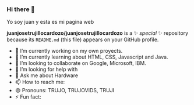 ### Hi there 👋
Yo soy juan y esta es mi pagina web

**juanjosetrujillocardozo/juanjosetrujillocardozo** is a ✨ _special_ ✨ repository because its `README.md` (this file) appears on your GitHub profile.

- 🔭 I’m currently working on my own proyects.
- 🌱 I’m currently learning about HTML, CSS, Javascript and Java.
- 👯 I’m looking to collaborate on Google, Microsoft, IBM.
- 🤔 I’m looking for help with 
- 💬 Ask me about Hardware
- 📫 How to reach me: 
- 😄 Pronouns: TRUJO, TRUJOVIDS, TRUJI
- ⚡ Fun fact: 
